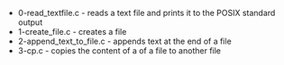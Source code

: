 * 0-read_textfile.c - reads a text file and prints it to the POSIX standard output
* 1-create_file.c - creates a file
* 2-append_text_to_file.c - appends text at the end of a file
* 3-cp.c - copies the content of a of a file to another file

